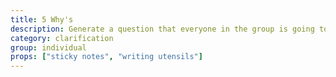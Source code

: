 ```yaml
---
title: 5 Why's
description: Generate a question that everyone in the group is going to answer. For example, “What makes a great...?” Everyone should write their first answer on a sticky note. Then they should answer “Why  is that true?”, sticking that answer on top of their first answer. Repeat this process (at least) 5 times.
category: clarification
group: individual
props: ["sticky notes", "writing utensils"]
---
```

